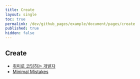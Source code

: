 ```yaml
---
title: Create
layout: single
toc: true
permalink: /dev/github_pages/example/document/pages/create
published: true
hidden: false
---
```


<head>
  <base target="_blank">
</head>



## Create

- [취미로 코딩하는 개발자](https://devinlife.com/howto%20github%20pages/new-pages/#1-page-%EA%B8%80-%EB%93%B1%EB%A1%9D%ED%95%98%EA%B8%B0)
- [Minimal Mistakes](https://mmistakes.github.io/minimal-mistakes/docs/pages/)
